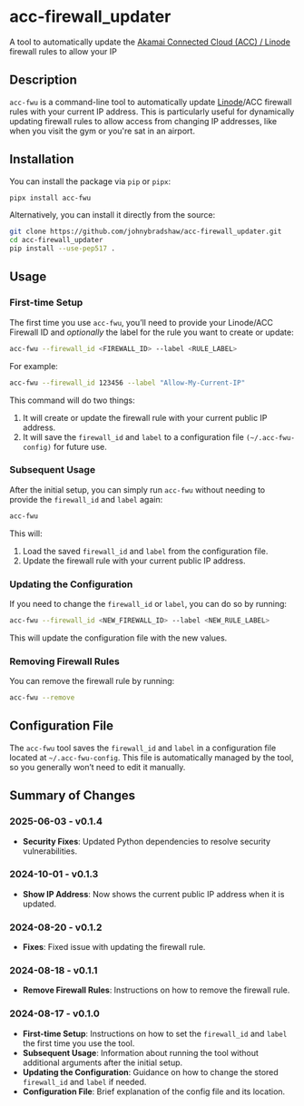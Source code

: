 # acc-firewall_updater

A tool to automatically update the [Akamai Connected Cloud (ACC) / Linode](https://www.akamai.com/cloud) firewall rules to allow your IP

## Description

`acc-fwu` is a command-line tool to automatically update [Linode](https://www.linode.com)/ACC firewall rules with your current IP address. This is particularly useful for dynamically updating firewall rules to allow access from changing IP addresses, like when you visit the gym or you're sat in an airport.

## Installation

You can install the package via `pip` or `pipx`:

```bash
pipx install acc-fwu
```

Alternatively, you can install it directly from the source:

```bash
git clone https://github.com/johnybradshaw/acc-firewall_updater.git
cd acc-firewall_updater
pip install --use-pep517 .
```

## Usage

### First-time Setup

The first time you use `acc-fwu`, you’ll need to provide your Linode/ACC Firewall ID and *optionally* the label for the rule you want to create or update:

```bash
acc-fwu --firewall_id <FIREWALL_ID> --label <RULE_LABEL>
```

For example:

```bash
acc-fwu --firewall_id 123456 --label "Allow-My-Current-IP"
```

This command will do two things:

1. It will create or update the firewall rule with your current public IP address.
1. It will save the `firewall_id` and `label` to a configuration file `(~/.acc-fwu-config)` for future use.

### Subsequent Usage

After the initial setup, you can simply run `acc-fwu` without needing to provide the `firewall_id` and `label` again:

```bash
acc-fwu
```

This will:

1. Load the saved `firewall_id` and `label` from the configuration file.
1. Update the firewall rule with your current public IP address.

### Updating the Configuration

If you need to change the `firewall_id` or `label`, you can do so by running:

```bash
acc-fwu --firewall_id <NEW_FIREWALL_ID> --label <NEW_RULE_LABEL>
```

This will update the configuration file with the new values.

### Removing Firewall Rules

You can remove the firewall rule by running:

```bash
acc-fwu --remove
```

## Configuration File

The `acc-fwu` tool saves the `firewall_id` and `label` in a configuration file located at `~/.acc-fwu-config`. This file is automatically managed by the tool, so you generally won’t need to edit it manually.

## Summary of Changes

### 2025-06-03 - v0.1.4

- **Security Fixes**: Updated Python dependencies to resolve security vulnerabilities.

### 2024-10-01 - v0.1.3

- **Show IP Address**: Now shows the current public IP address when it is updated.

### 2024-08-20 - v0.1.2

- **Fixes**: Fixed issue with updating the firewall rule.

### 2024-08-18 - v0.1.1

- **Remove Firewall Rules**: Instructions on how to remove the firewall rule.

### 2024-08-17 - v0.1.0

- **First-time Setup**: Instructions on how to set the `firewall_id` and `label` the first time you use the tool.
- **Subsequent Usage**: Information about running the tool without additional arguments after the initial setup.
- **Updating the Configuration**: Guidance on how to change the stored `firewall_id` and `label` if needed.
- **Configuration File**: Brief explanation of the config file and its location.
